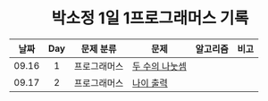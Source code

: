 <div align="center">
  
# 박소정 1일 1프로그래머스 기록

| 날짜  | Day |  문제 분류   | 문제                                          | 알고리즘 | 비고 |
| :---: | :-: | :----------: | --------------------------------------------- | :------: | ---- |
| 09.16 |  1  | 프로그래머스 | [두 수의 나눗셈](./3%EC%A3%BC%EC%B0%A8/0916/) |          |      |
| 09.17 |  2  | 프로그래머스 | [나이 출력](./3%EC%A3%BC%EC%B0%A8/0917/)      |          |      |

<div>
